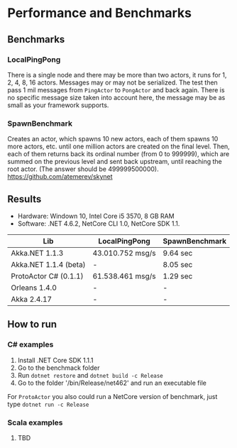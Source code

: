 # Performance and Benchmarks

## Benchmarks
### LocalPingPong
There is a single node and there may be more than two actors, it runs for 1, 2, 4, 8, 16 actors. Messages may or may not be serialized. The test then pass 1 mil messages from `PingActor` to `PongActor` and back again. There is no specific message size taken into account here, the message may be as small as your framework supports.

### SpawnBenchmark
Creates an actor, which spawns 10 new actors, each of them spawns 10 more actors, etc. until one million actors are created on the final level. Then, each of them returns back its ordinal number (from 0 to 999999), which are summed on the previous level and sent back upstream, until reaching the root actor. (The answer should be 499999500000).
https://github.com/atemerev/skynet

## Results
- Hardware: Windown 10, Intel Core i5 3570, 8 GB RAM
- Software: .NET 4.6.2, NetCore CLI 1.0, NetCore SDK 1.1.

|Lib	                  | LocalPingPong         | SpawnBenchmark  |
|---                    |---                    |---              |
|Akka.NET 1.1.3	        | 43.010.752 msg/s	    | 9.64 sec        |
|Akka.NET 1.1.4 (beta)	|	-                     | 8.05 sec        |
|ProtoActor C# (0.1.1)  |	61.538.461 msg/s	    | 1.29 sec        |
|Orleans 1.4.0          | -                     | -               |
|Akka 2.4.17            | -                     | -               |


## How to run
### C# examples
1. Install .NET Core SDK 1.1.1
2. Go to the benchmack folder
3. Run `dotnet restore` and `dotnet build -c Release`
4. Go to the folder '/bin/Release/net462' and run an executable file

For `ProtoActor` you also could run a NetCore version of benchmark, just type `dotnet run -c Release`

### Scala examples
1. TBD
